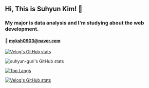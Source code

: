 ## Hi, This is Suhyun Kim! 👋
### My major is data analysis and I'm studying about the web development.
#### 💌 myksh0903@naver.com
[![Velog's GitHub stats](https://velog-readme-stats.vercel.app/api/badge?name=suhyun-guri)](https://velog.io/@suhyun-guri)  <br>

![suhyun-guri's GitHub stats](https://github-readme-stats.vercel.app/api?username=suhyun-guri&show_icons=true&theme=monokai)

[![Top Langs](https://github-readme-stats.vercel.app/api/top-langs/?username=suhyun-guri&layout=compact&theme=material-palenight&langs_count=3)](https://github.com/anuraghazra/github-readme-stats)

[![Velog's GitHub stats](https://velog-readme-stats.vercel.app/api?name=suhyun-guri&color=dark)](https://github.com/suhyun-guri/)
